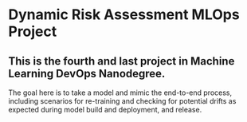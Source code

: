 # Dynamic Risk Assessment MLOps Project
## This is the fourth and last project in Machine Learning DevOps Nanodegree.

The goal here is to take a model and mimic the end-to-end process, including scenarios for re-training and checking for potential drifts as expected during model build and deployment, and release.